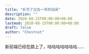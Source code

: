 ```yaml
---
title: "补充了过去一年的旧闻"
description: ""
date: 2020-08-15T00:00:00+08:00
lastmod: 2020-08-15T00:00:00+08:00
draft: false
author: "Chestnut"
---
```


新前端已经在路上了，咕咕咕咕咕咕咕......
